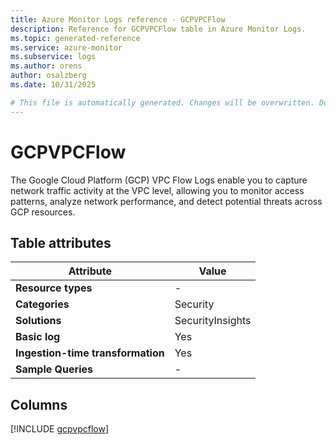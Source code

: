 ```yaml
---
title: Azure Monitor Logs reference - GCPVPCFlow
description: Reference for GCPVPCFlow table in Azure Monitor Logs.
ms.topic: generated-reference
ms.service: azure-monitor
ms.subservice: logs
ms.author: orens
author: osalzberg
ms.date: 10/31/2025

# This file is automatically generated. Changes will be overwritten. Do not change this file directly.
---
```


# GCPVPCFlow

The Google Cloud Platform (GCP) VPC Flow Logs enable you to capture network traffic activity at the VPC level, allowing you to monitor access patterns, analyze network performance, and detect potential threats across GCP resources.


## Table attributes

|Attribute|Value|
|---|---|
|**Resource types**|-|
|**Categories**|Security|
|**Solutions**| SecurityInsights|
|**Basic log**|Yes|
|**Ingestion-time transformation**|Yes|
|**Sample Queries**|-|



## Columns
  
[!INCLUDE [gcpvpcflow](~/reusable-content/ce-skilling/azure/includes/azure-monitor/reference/tables/gcpvpcflow-include.md)]

